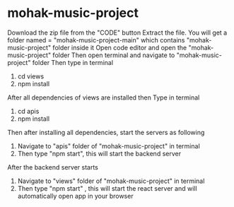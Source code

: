 # mohak-music-project
Download the zip file from the "CODE" button
Extract the file. You will get a folder named = "mohak-music-project-main" which contains "mohak-music-project" folder inside it
Open code editor and open the "mohak-music-project" folder
Then open terminal and navigate to "mohak-music-project" folder
Then type in terminal
 1) cd views
 2) npm install

 After all dependencies of views are installed then 
 Type in terminal 
 1) cd apis
 2) npm install

 Then after installing all dependencies, start the servers as following
  1) Navigate to "apis" folder of "mohak-music-project" in terminal
  2) Then type "npm start", this will start the backend server

 After the backend server starts 
 1) Navigate to "views" folder of "mohak-music-project" in terminal
 2) Then type "npm start" , this will start the react server and will automatically open app in your browser

